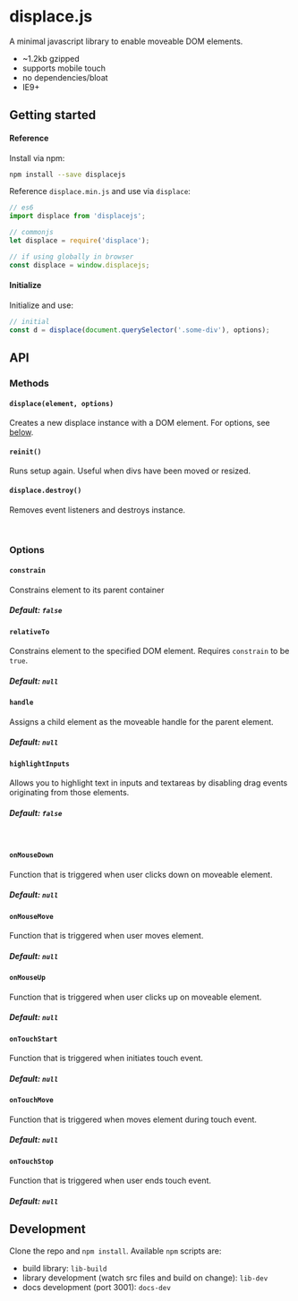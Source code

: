 
# displace.js

A minimal javascript library to enable moveable DOM elements.
- ~1.2kb gzipped
- supports mobile touch
- no dependencies/bloat
- IE9+

## Getting started
#### Reference
Install via npm:

```sh
npm install --save displacejs
```

Reference `displace.min.js` and use via `displace`:
```javascript
// es6
import displace from 'displacejs';

// commonjs
let displace = require('displace');

// if using globally in browser
const displace = window.displacejs;
```

#### Initialize
Initialize and use:
```javascript
// initial
const d = displace(document.querySelector('.some-div'), options);
```

## API

### Methods
#### `displace(element, options)`
Creates a new displace instance with a DOM element. For options, see [below](#options).

#### `reinit()`
Runs setup again. Useful when divs have been moved or resized.

#### `displace.destroy()`
Removes event listeners and destroys instance.

<br>

### Options
#### `constrain`
Constrains element to its parent container
##### Default: `false`

#### `relativeTo`
Constrains element to the specified DOM element. Requires `constrain` to be `true`.
##### Default: `null`

#### `handle`
Assigns a child element as the moveable handle for the parent element.
##### Default: `null`

#### `highlightInputs`
Allows you to highlight text in inputs and textareas by disabling drag events originating from those elements.
##### Default: `false`

<br>

#### `onMouseDown`
Function that is triggered when user clicks down on moveable element.
##### Default: `null`

#### `onMouseMove`
Function that is triggered when user moves element.
##### Default: `null`

#### `onMouseUp`
Function that is triggered when user clicks up on moveable element.
##### Default: `null`

#### `onTouchStart`
Function that is triggered when initiates touch event.
##### Default: `null`

#### `onTouchMove`
Function that is triggered when moves element during touch event.
##### Default: `null`

#### `onTouchStop`
Function that is triggered when user ends touch event.
##### Default: `null`


## Development
Clone the repo and `npm install`. Available `npm` scripts are:
- build library: `lib-build`
- library development (watch src files and build on change): `lib-dev`
- docs development (port 3001): `docs-dev`
